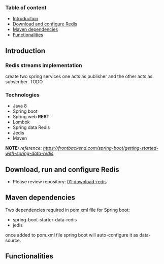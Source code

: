 ### Table of content

* [Introduction](../../#Introduction)
* [Download and configure Redis](../../#Download-and-configure-Redis)
* [Maven dependencies](../../#Maven-dependencies)
* [Functionalities](../../#Functionalities)

## Introduction

### Redis streams implementation

create two spring services one acts as publisher and the other acts as subscriber.
TODO

### Technologies

* Java 8
* Spring boot
* Spring web **REST**
* Lombok
* Spring data Redis
* Jedis
* Maven

**NOTE:** *reference: https://frontbackend.com/spring-boot/getting-started-with-spring-data-redis*

## Download, run and configure Redis

* Please review repository: [01-download-redis](https://github.com/yyagoub/spring-redis/tree/main/01-download-redis)

## Maven dependencies

Two dependencies required in pom.xml file for Spring boot:

* spring-boot-starter-data-redis
* jedis

once added to pom.xml file spring boot will auto-configure it as data-source.

## Functionalities

